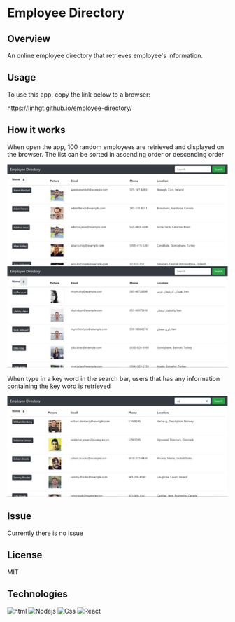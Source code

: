 # Employee Directory

## Overview

An online employee directory that retrieves employee's information.

## Usage

To use this app, copy the link below to a browser:

https://linhgt.github.io/employee-directory/

## How it works

When open the app, 100 random employees are retrieved and displayed on the browser. The list can be sorted in ascending order or descending order

![normal](./src/components/image/screenshot1.JPG)
![descend](./src/components/image/screenshot2.JPG)

When type in a key word in the search bar, users that has any information containing the key word is retrieved

![key-word](./src/components/image/screenshot3.JPG)

## Issue

Currently there is no issue

## License

MIT

## Technologies

![html](https://img.shields.io/badge/HTML-red)
![Nodejs](https://img.shields.io/badge/Nodejs-black)
![Css](https://img.shields.io/badge/CSS-yellow)
![React](https://img.shields.io/badge/React-blue)